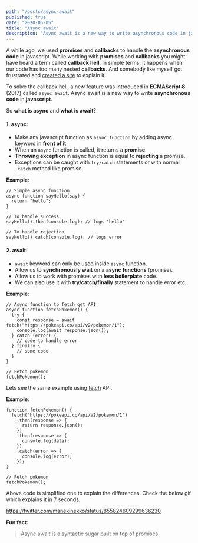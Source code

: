 ```yaml
---
path: "/posts/async-await"
published: true
date: "2020-05-05"
title: "Async await"
description: "Async await is a new way to write asynchronous code in javascript."
---
```


A while ago, we used **promises** and **callbacks** to handle the **asynchronous code** in javascript. While working with **promises** and **callbacks** you might have heard a term called **callback hell**. In simple terms, it happens when our code has too many nested **callbacks**. And somebody like myself got frustrated and [created a site](http://callbackhell.com/) to explain it.

To solve the callback hell, a new feature was introduced in **ECMAScript 8** (2017) called `async await`. Async await is a new way to write **asynchronous code** in **javascript**.

So **what is async** and **what is await**?

#### 1. async:

- Make any javascript function as `async function` by adding async keyword in **front of it**.
- When an `async` function is called, it returns a **promise**.
- **Throwing exception** in async function is equal to **rejecting** a promise.
- Exceptions can be caught with `try/catch` statements or with normal `.catch` method like promise.

**Example**:

```js{numberLines: true}{111}
// Simple async function
async function sayHello(say) {
  return "hello";
}

// To handle success
sayHello().then(console.log); // logs "hello"

// To handle rejection
sayHello().catch(console.log); // logs error
```

#### 2. await:

- `await` keyword can only be used inside `async` function.
- Allow us to **synchronously wait** on a **async functions** (promise).
- Allow us to work with promises with **less boilerplate** code.
- We can also use it with **try/catch/finally** statement to handle error etc,.

**Example**:

```js{numberLines: true}{111}
// Async function to fetch get API
async function fetchPokemon() {
  try {
    const response = await fetch("https://pokeapi.co/api/v2/pokemon/1");
    console.log(await response.json());
  } catch (error) {
    // code to handle error
  } finally {
    // some code
  }
}

// Fetch pokemon
fetchPokemon();
```

Lets see the same example using [fetch](https://developer.mozilla.org/en-US/docs/Web/API/Fetch_API) API.

**Example**:

```js{numberLines: true}{111}
function fetchPokemon() {
  fetch("https://pokeapi.co/api/v2/pokemon/1")
    .then(response => {
      return response.json();
    })
    .then(response => {
      console.log(data);
    })
    .catch(error => {
      console.log(error);
    });
}

// Fetch pokemon
fetchPokemon();
```

Above code is simplified one to explain the differences. Check the below gif which explains it in 7 seconds.

https://twitter.com/manekinekko/status/855824609299636230

**Fun fact:**

> Async await is a syntactic sugar built on top of promises.
